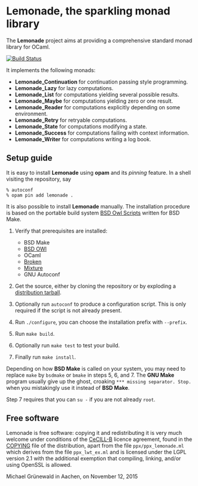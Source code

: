 # Lemonade, the sparkling monad library

The **Lemonade** project aims at providing a comprehensive standard
monad library for OCaml.

[![Build Status](https://travis-ci.org/michipili/lemonade.svg?branch=master)](https://travis-ci.org/michipili/lemonade?branch=master)

It implements the following monads:

- **Lemonade_Continuation** for continuation passing style programming.
- **Lemonade_Lazy** for lazy computations.
- **Lemonade_List** for computations yielding several possible results.
- **Lemonade_Maybe** for computations yielding zero or one result.
- **Lemonade_Reader** for computations explicitly depending on some environment.
- **Lemonade_Retry** for retryable computations.
- **Lemonade_State** for computations modifying a state.
- **Lemonade_Success** for computations failing with context information.
- **Lemonade_Writer** for computations writing a log book.


## Setup guide

It is easy to install **Lemonade** using **opam** and its *pinning*
feature.  In a shell visiting the repository, say

```console
% autoconf
% opam pin add lemonade .
```

It is also possible to install **Lemonade** manually.
The installation procedure is based on the portable build system
[BSD Owl Scripts][bsdowl-home] written for BSD Make.

1. Verify that prerequisites are installed:
   - BSD Make
   - [BSD OWl][bsdowl-install]
   - OCaml
   - [Broken][broken-home]
   - [Mixture][mixture-home]
   - GNU Autoconf

2. Get the source, either by cloning the repository or by exploding a
   [distribution tarball](releases).

3. Optionally run `autoconf` to produce a configuration script. This
   is only required if the script is not already present.

4. Run `./configure`, you can choose the installation prefix with
   `--prefix`.

5. Run `make build`.

6. Optionally run `make test` to test your build.

7. Finally run `make install`.

Depending on how **BSD Make** is called on your system, you may need to
replace `make` by `bsdmake` or `bmake` in steps 5, 6, and 7.
The **GNU Make** program usually give up the ghost, croaking
`*** missing separator. Stop.` when you mistakingly use it instead of
**BSD Make**.

Step 7 requires that you can `su -` if you are not already `root`.


## Free software

Lemonade is free software: copying it and redistributing it is very
much welcome under conditions of the [CeCILL-B][licence-url] licence
agreement, found in the [COPYING][licence-en] file of the
distribution, apart from the file `ppx/ppx_lemonade.ml` which derives
from the file `ppx_lwt_ex.ml` and is licensed under the LGPL version
2.1 with the additional exemption that compiling, linking, and/or
using OpenSSL is allowed.


Michael Grünewald in Aachen, on November 12, 2015

  [licence-url]:        http://www.cecill.info/licences/Licence_CeCILL-B_V1-en.html
  [licence-en]:         COPYING
  [bsdowl-home]:        https://github.com/michipili/bsdowl
  [bsdowl-install]:     https://github.com/michipili/bsdowl/wiki/Install
  [broken-home]:        https://github.com/michipili/broken
  [mixture-home]:       https://github.com/michipili/mixture
